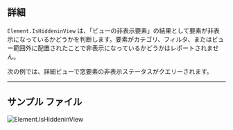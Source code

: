 ## 詳細
`Element.IsHiddeninView` は、「ビューの非表示要素」の結果として要素が非表示になっているかどうかを判断します。要素がカテゴリ、フィルタ、またはビュー範囲外に配置されたことで非表示になっているかどうかはレポートされません。

次の例では、詳細ビューで窓要素の非表示ステータスがクエリーされます。
___
## サンプル ファイル

![Element.IsHiddeninView](./Revit.Elements.Element.IsHiddeninView_img.jpg)
